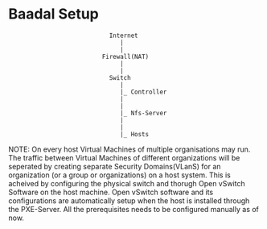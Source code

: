 Baadal Setup
============



                                Internet
                                   |
                                   |
                              Firewall(NAT)
                                   |
                                   |
                                Switch
                                   |
                                   |_ Controller
                                   |
                                   |
                                   |_ Nfs-Server
                                   |
                                   |
                                   |_ Hosts


NOTE: On every host Virtual Machines of multiple organisations may run. The traffic between Virtual Machines of different organizations will be seperated by creating separate Security Domains(VLanS) for an organization (or a group or organizations) on a host system. This is acheived by configuring the physical switch and thorugh Open vSwitch Software on the host machine. Open vSwitch software and its configurations are automatically setup when the host is installed through the PXE-Server. All the prerequisites needs to be configured manually as of now.


